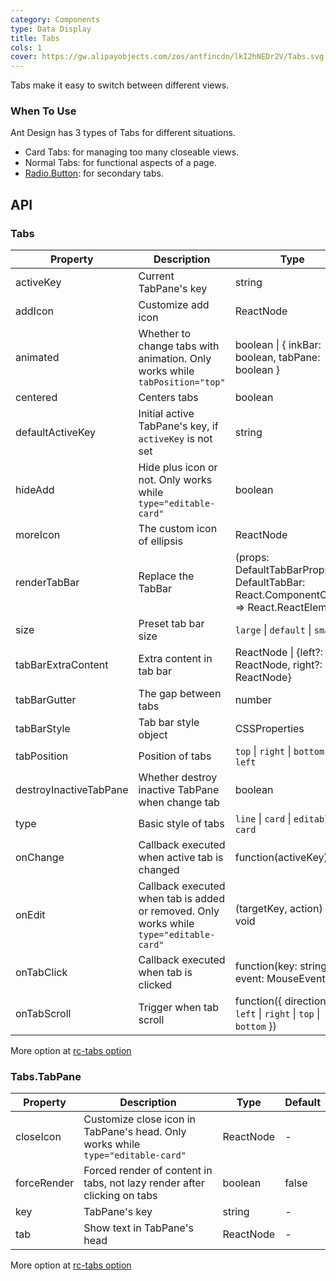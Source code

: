 ```yaml
---
category: Components
type: Data Display
title: Tabs
cols: 1
cover: https://gw.alipayobjects.com/zos/antfincdn/lkI2hNEDr2V/Tabs.svg
---
```


Tabs make it easy to switch between different views.

### When To Use

Ant Design has 3 types of Tabs for different situations.

- Card Tabs: for managing too many closeable views.
- Normal Tabs: for functional aspects of a page.
- [Radio.Button](/components/radio/#components-radio-demo-radiobutton): for secondary tabs.

## API

### Tabs

| Property | Description | Type | Default | Version |
| --- | --- | --- | --- | --- |
| activeKey | Current TabPane's key | string | - |  |
| addIcon | Customize add icon | ReactNode | - | 4.4.0 |
| animated | Whether to change tabs with animation. Only works while `tabPosition="top"` | boolean \| { inkBar: boolean, tabPane: boolean } | { inkBar: true, tabPane: false } |  |
| centered | Centers tabs | boolean | false | 4.4.0 |
| defaultActiveKey | Initial active TabPane's key, if `activeKey` is not set | string | - |  |
| hideAdd | Hide plus icon or not. Only works while `type="editable-card"` | boolean | false |  |
| moreIcon | The custom icon of ellipsis | ReactNode | &lt;EllipsisOutlined /> | 4.14.0 |
| renderTabBar | Replace the TabBar | (props: DefaultTabBarProps, DefaultTabBar: React.ComponentClass) => React.ReactElement | - |  |
| size | Preset tab bar size | `large` \| `default` \| `small` | `default` |  |
| tabBarExtraContent | Extra content in tab bar | ReactNode \| {left?: ReactNode, right?: ReactNode} | - | object: 4.6.0 |
| tabBarGutter | The gap between tabs | number | - |  |
| tabBarStyle | Tab bar style object | CSSProperties | - |  |
| tabPosition | Position of tabs | `top` \| `right` \| `bottom` \| `left` | `top` |  |
| destroyInactiveTabPane | Whether destroy inactive TabPane when change tab | boolean | false |  |
| type | Basic style of tabs | `line` \| `card` \| `editable-card` | `line` |  |
| onChange | Callback executed when active tab is changed | function(activeKey) {} | - |  |
| onEdit | Callback executed when tab is added or removed. Only works while `type="editable-card"` | (targetKey, action) => void | - |  |
| onTabClick | Callback executed when tab is clicked | function(key: string, event: MouseEvent) | - |  |
| onTabScroll | Trigger when tab scroll | function({ direction: `left` \| `right` \| `top` \| `bottom` }) | - | 4.3.0 |

More option at [rc-tabs option](https://github.com/react-component/tabs#tabs)

### Tabs.TabPane

| Property | Description | Type | Default |
| --- | --- | --- | --- |
| closeIcon | Customize close icon in TabPane's head. Only works while `type="editable-card"` | ReactNode | - |
| forceRender | Forced render of content in tabs, not lazy render after clicking on tabs | boolean | false |
| key | TabPane's key | string | - |
| tab | Show text in TabPane's head | ReactNode | - |

More option at [rc-tabs option](https://github.com/react-component/tabs#tabpane)

